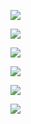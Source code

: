 ![](https://www.nta.go.jp/tmp/d82cfdd3-3587-4e0c-8de1-d0a593b18f7b/images/00735b9c4cb08eb57dce184b0dbc096c8e2712c7f1b893c874a25e7eb4a5a6af.jpg)

![](https://www.nta.go.jp/tmp/d82cfdd3-3587-4e0c-8de1-d0a593b18f7b/images/add2c1735b16e5a85dd32d4e5f952c96f5dc7ae87dd0d0af437c78558a4a3a22.jpg)

![](https://www.nta.go.jp/tmp/d82cfdd3-3587-4e0c-8de1-d0a593b18f7b/images/f5830b3990929b4807110539f2a47505753651d1163d81a441b445e080762c89.jpg)

![](https://www.nta.go.jp/tmp/d82cfdd3-3587-4e0c-8de1-d0a593b18f7b/images/1bff6be8c3e9ed4d14805ec96b52cf1143598f0eb24801b7c4d979a73ed7d4fc.jpg)

![](https://www.nta.go.jp/tmp/d82cfdd3-3587-4e0c-8de1-d0a593b18f7b/images/0cc779480b6a579432efb61491752235f865525684f7040f7fb5982ad7182b84.jpg)

![](https://www.nta.go.jp/tmp/d82cfdd3-3587-4e0c-8de1-d0a593b18f7b/images/cf987e4e17199b7332beded2b3a4e18db8c475d055dc3edb9089b0972eebf009.jpg)